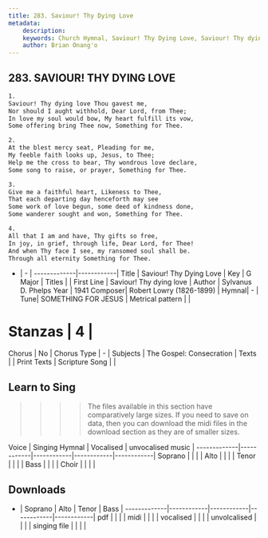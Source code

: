 ```yaml
---
title: 283. Saviour! Thy Dying Love
metadata:
    description: 
    keywords: Church Hymnal, Saviour! Thy Dying Love, Saviour! Thy dying love, 
    author: Brian Onang'o
---
```



## 283. SAVIOUR! THY DYING LOVE

```txt
1.
Saviour! Thy dying love Thou gavest me, 
Nor should I aught withhold, Dear Lord, from Thee; 
In love my soul would bow, My heart fulfill its vow, 
Some offering bring Thee now, Something for Thee. 

2.
At the blest mercy seat, Pleading for me, 
My feeble faith looks up, Jesus, to Thee; 
Help me the cross to bear, Thy wondrous love declare, 
Some song to raise, or prayer, Something for Thee. 

3.
Give me a faithful heart, Likeness to Thee, 
That each departing day henceforth may see 
Some work of love begun, some deed of kindness done, 
Some wanderer sought and won, Something for Thee. 

4.
All that I am and have, Thy gifts so free, 
In joy, in grief, through life, Dear Lord, for Thee! 
And when Thy face I see, my ransomed soul shall be. 
Through all eternity Something for Thee.
```

- |   -  |
-------------|------------|
Title | Saviour! Thy Dying Love |
Key | G Major |
Titles |  |
First Line | Saviour! Thy dying love |
Author | Sylvanus D. Phelps
Year | 1941
Composer| Robert Lowry (1826-1899) |
Hymnal|  - |
Tune| SOMETHING FOR JESUS |
Metrical pattern | |
# Stanzas | 4 |
Chorus | No |
Chorus Type | - |
Subjects | The Gospel: Consecration |
Texts |  |
Print Texts | 
Scripture Song |  |
  
## Learn to Sing

>>>> The files available in this section have comparatively large sizes. If you need to save on data, then you can download the midi files in the download section as they are of smaller sizes.

Voice |  Singing Hymnal | Vocalised | unvocalised music |
-------------|------------|------------|------------|------------|
Soprano | | | |
Alto | | | |
Tenor | | | |
Bass | | | |
Choir | | | |

## Downloads

- |  Soprano | Alto | Tenor | Bass |
-------------|------------|------------|------------|------------|
pdf | | | |
midi | | | |
vocalised | | | |
unvolcalised | | | |
singing file | | | |
  